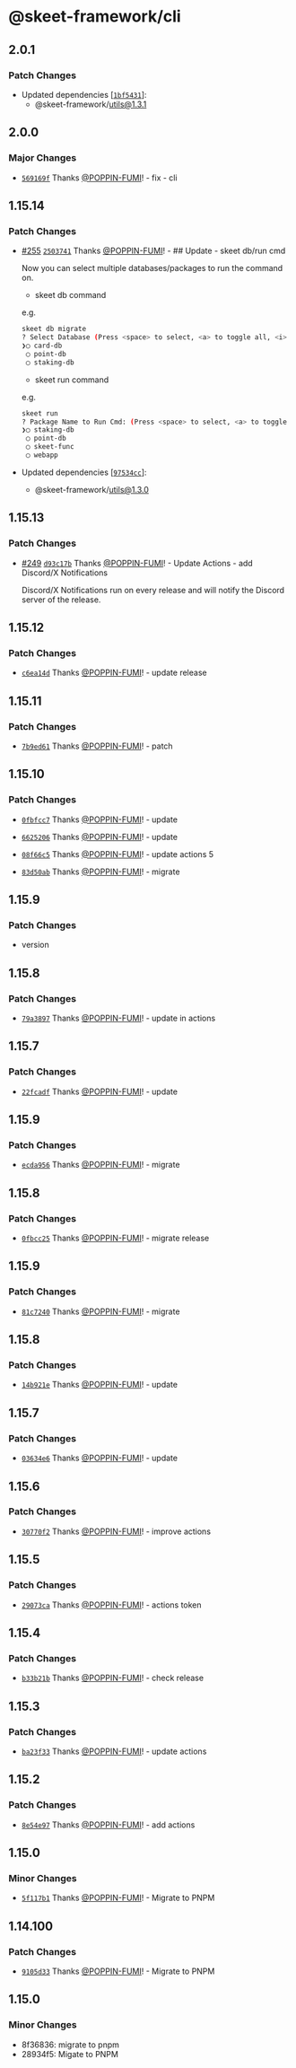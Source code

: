 # @skeet-framework/cli

## 2.0.1

### Patch Changes

- Updated dependencies [[`1bf5431`](https://github.com/elsoul/skeet/commit/1bf5431e4ec44de7750309376caefade39cc4bb0)]:
  - @skeet-framework/utils@1.3.1

## 2.0.0

### Major Changes

- [`569169f`](https://github.com/elsoul/skeet/commit/569169fcf4be2ed9c4c40b3c9ce869d34dc8cbcf) Thanks [@POPPIN-FUMI](https://github.com/POPPIN-FUMI)! - fix - cli

## 1.15.14

### Patch Changes

- [#255](https://github.com/elsoul/skeet/pull/255) [`2503741`](https://github.com/elsoul/skeet/commit/2503741f9695ab734b5db5b36f73d629b818c1a3) Thanks [@POPPIN-FUMI](https://github.com/POPPIN-FUMI)! - ## Update - skeet db/run cmd

  Now you can select multiple databases/packages to run the command on.

  - skeet db command

  e.g.

  ```bash
  skeet db migrate
  ? Select Database (Press <space> to select, <a> to toggle all, <i> to invert selection, and <enter> to proceed)
  ❯◯ card-db
   ◯ point-db
   ◯ staking-db
  ```

  - skeet run command

  e.g.

  ```bash
  skeet run
  ? Package Name to Run Cmd: (Press <space> to select, <a> to toggle all, <i> to invert selection, and <enter> to proceed)
  ❯◯ staking-db
   ◯ point-db
   ◯ skeet-func
   ◯ webapp
  ```

- Updated dependencies [[`97534cc`](https://github.com/elsoul/skeet/commit/97534cc8bc043b76bd9d4708a5c1cb1af5f90811)]:
  - @skeet-framework/utils@1.3.0

## 1.15.13

### Patch Changes

- [#249](https://github.com/elsoul/skeet/pull/249) [`d93c17b`](https://github.com/elsoul/skeet/commit/d93c17bdfff4842bc7de9d9b123c351fa1308027) Thanks [@POPPIN-FUMI](https://github.com/POPPIN-FUMI)! - Update Actions - add Discord/X Notifications

  Discord/X Notifications run on every release and will notify the Discord server of the release.

## 1.15.12

### Patch Changes

- [`c6ea14d`](https://github.com/elsoul/skeet/commit/c6ea14dba6dd439b8487e734de1046efd88656dc) Thanks [@POPPIN-FUMI](https://github.com/POPPIN-FUMI)! - update release

## 1.15.11

### Patch Changes

- [`7b9ed61`](https://github.com/elsoul/skeet/commit/7b9ed6135bd2cf29ee873c12902d3febf9f5f58d) Thanks [@POPPIN-FUMI](https://github.com/POPPIN-FUMI)! - patch

## 1.15.10

### Patch Changes

- [`0fbfcc7`](https://github.com/elsoul/skeet/commit/0fbfcc7285482a8ae38bca1262545dd07a0313b3) Thanks [@POPPIN-FUMI](https://github.com/POPPIN-FUMI)! - update

- [`6625206`](https://github.com/elsoul/skeet/commit/6625206bb2b520c1b470cab20e42862a5277d362) Thanks [@POPPIN-FUMI](https://github.com/POPPIN-FUMI)! - update

- [`08f66c5`](https://github.com/elsoul/skeet/commit/08f66c5d49e8092b2dc78b423b1d57ce68b8df98) Thanks [@POPPIN-FUMI](https://github.com/POPPIN-FUMI)! - update actions 5

- [`83d50ab`](https://github.com/elsoul/skeet/commit/83d50ab1ca86c63bef242c91f285d4fbe71134aa) Thanks [@POPPIN-FUMI](https://github.com/POPPIN-FUMI)! - migrate

## 1.15.9

### Patch Changes

- version

## 1.15.8

### Patch Changes

- [`79a3897`](https://github.com/elsoul/skeet/commit/79a38975bfbd893f75c3b5371e568714b3c9a730) Thanks [@POPPIN-FUMI](https://github.com/POPPIN-FUMI)! - update in actions

## 1.15.7

### Patch Changes

- [`22fcadf`](https://github.com/elsoul/skeet/commit/22fcadf0a34f922274652ff1b1a680f3f278dd66) Thanks [@POPPIN-FUMI](https://github.com/POPPIN-FUMI)! - update

## 1.15.9

### Patch Changes

- [`ecda956`](https://github.com/elsoul/skeet/commit/ecda956ff9fa437447207b40df5e021f42116788) Thanks [@POPPIN-FUMI](https://github.com/POPPIN-FUMI)! - migrate

## 1.15.8

### Patch Changes

- [`0fbcc25`](https://github.com/elsoul/skeet/commit/0fbcc2574c8703ae509d1c4a816549a39ed5c40c) Thanks [@POPPIN-FUMI](https://github.com/POPPIN-FUMI)! - migrate release

## 1.15.9

### Patch Changes

- [`81c7240`](https://github.com/elsoul/skeet/commit/81c7240ce49a39142865b12bd75e5cc5d3a68e8f) Thanks [@POPPIN-FUMI](https://github.com/POPPIN-FUMI)! - migrate

## 1.15.8

### Patch Changes

- [`14b921e`](https://github.com/elsoul/skeet/commit/14b921e1a3ab5239d8759793c04601eb4f6fbbc0) Thanks [@POPPIN-FUMI](https://github.com/POPPIN-FUMI)! - update

## 1.15.7

### Patch Changes

- [`03634e6`](https://github.com/elsoul/skeet/commit/03634e68cad9a6dd80aa0841165b8806da9d4bec) Thanks [@POPPIN-FUMI](https://github.com/POPPIN-FUMI)! - update

## 1.15.6

### Patch Changes

- [`30770f2`](https://github.com/elsoul/skeet/commit/30770f2104d026e69b0fcfc5fdd9b45ed06e4919) Thanks [@POPPIN-FUMI](https://github.com/POPPIN-FUMI)! - improve actions

## 1.15.5

### Patch Changes

- [`29073ca`](https://github.com/elsoul/skeet/commit/29073ca9ca839138f02587f75b3f3c3ec56db524) Thanks [@POPPIN-FUMI](https://github.com/POPPIN-FUMI)! - actions token

## 1.15.4

### Patch Changes

- [`b33b21b`](https://github.com/elsoul/skeet/commit/b33b21b852578d6c76130058aa04f7727b328d62) Thanks [@POPPIN-FUMI](https://github.com/POPPIN-FUMI)! - check release

## 1.15.3

### Patch Changes

- [`ba23f33`](https://github.com/elsoul/skeet/commit/ba23f33fc637f4e4de4651f3131e183537f263e1) Thanks [@POPPIN-FUMI](https://github.com/POPPIN-FUMI)! - update actions

## 1.15.2

### Patch Changes

- [`8e54e97`](https://github.com/elsoul/skeet/commit/8e54e9728417f4e0176edeebfbbbc83f5c23bd67) Thanks [@POPPIN-FUMI](https://github.com/POPPIN-FUMI)! - add actions

## 1.15.0

### Minor Changes

- [`5f117b1`](https://github.com/elsoul/skeet/commit/5f117b1c380530b1aa34e902c5db5eec83b17fd1) Thanks [@POPPIN-FUMI](https://github.com/POPPIN-FUMI)! - Migrate to PNPM

## 1.14.100

### Patch Changes

- [`9105d33`](https://github.com/elsoul/skeet/commit/9105d331bc40da590a94a0f72889b2fc64a734c3) Thanks [@POPPIN-FUMI](https://github.com/POPPIN-FUMI)! - Migrate to PNPM

## 1.15.0

### Minor Changes

- 8f36836: migrate to pnpm
- 28934f5: Migate to PNPM
